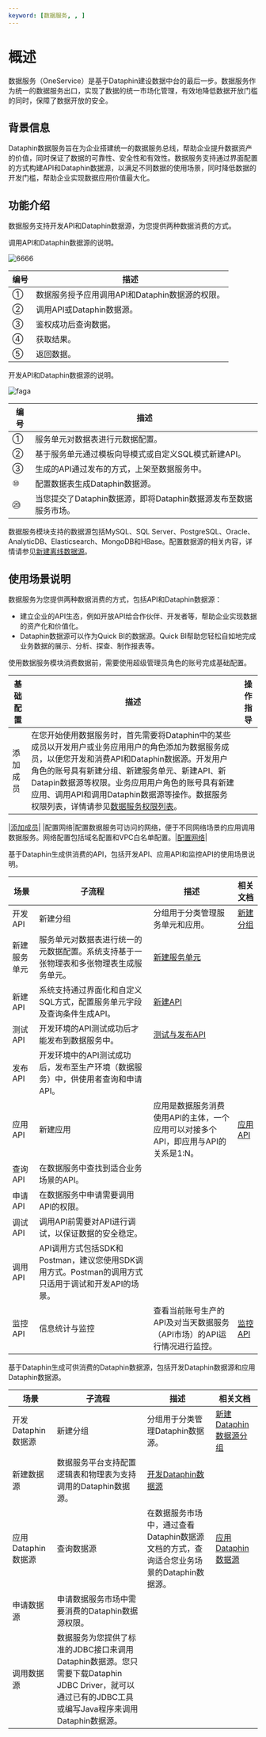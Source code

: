 ```yaml
---
keyword: [数据服务, , ]
---
```


# 概述

数据服务（OneService）是基于Dataphin建设数据中台的最后一步。数据服务作为统一的数据服务出口，实现了数据的统一市场化管理，有效地降低数据开放门槛的同时，保障了数据开放的安全。

## 背景信息

Dataphin数据服务旨在为企业搭建统一的数据服务总线，帮助企业提升数据资产的价值，同时保证了数据的可靠性、安全性和有效性。数据服务支持通过界面配置的方式构建API和Dataphin数据源，以满足不同数据的使用场景，同时降低数据的开发门槛，帮助企业实现数据应用价值最大化。

## 功能介绍

数据服务支持开发API和Dataphin数据源，为您提供两种数据消费的方式。

调用API和Dataphin数据源的说明。

![6666](https://static-aliyun-doc.oss-accelerate.aliyuncs.com/assets/img/zh-CN/5907559951/p86061.png)

|编号|描述|
|--|--|
|①|数据服务授予应用调用API和Dataphin数据源的权限。|
|②|调用API或Dataphin数据源。|
|③|鉴权成功后查询数据。|
|④|获取结果。|
|⑤|返回数据。|

开发API和Dataphin数据源的说明。

![faga](https://static-aliyun-doc.oss-accelerate.aliyuncs.com/assets/img/zh-CN/4907559951/p86049.png)

|编号|描述|
|--|--|
|①|服务单元对数据表进行元数据配置。|
|②|基于服务单元通过模板向导模式或自定义SQL模式新建API。|
|③|生成的API通过发布的方式，上架至数据服务中。|
|⑩|配置数据表生成Dataphin数据源。|
|⑳|当您提交了Dataphin数据源，即将Dataphin数据源发布至数据服务市场。|

数据服务模块支持的数据源包括MySQL、SQL Server、PostgreSQL、Oracle、AnalyticDB、Elasticsearch、MongoDB和HBase。配置数据源的相关内容，详情请参见[新建离线数据源](/cn.zh-CN/数仓规划/数据源/新建离线数据源/新建DRDS数据源.md)。

## 使用场景说明

数据服务为您提供两种数据消费的方式，包括API和Dataphin数据源：

-   建立企业的API生态，例如开放API给合作伙伴、开发者等，帮助企业实现数据的资产化和价值化。
-   Dataphin数据源可以作为Quick BI的数据源。Quick BI帮助您轻松自如地完成业务数据的展示、分析、探查、制作报表等。

使用数据服务模块消费数据前，需要使用超级管理员角色的账号完成基础配置。

|基础配置|描述|操作指导|
|----|--|----|
|添加成员|在您开始使用数据服务时，首先需要将Dataphin中的某些成员以开发用户或业务应用用户的角色添加为数据服务成员，以便您开发和消费API和Dataphin数据源。开发用户角色的账号具有新建分组、新建服务单元、新建API、新Datapin数据源等权限。业务应用用户角色的账号具有新建应用、调用API和调用Dataphin数据源等操作。数据服务权限列表，详情请参见[数据服务权限列表](/cn.zh-CN/权限管理/数据服务权限列表.md)。

|[添加成员](/cn.zh-CN/数据服务/添加成员.md)|
|配置网络|配置数据服务可访问的网络，便于不同网络场景的应用调用数据服务。网络配置包括域名配置和VPC白名单配置。|[配置网络](/cn.zh-CN/数据服务/配置网络.md)|

基于Dataphin生成供消费的API，包括开发API、应用API和监控API的使用场景说明。

|场景|子流程|描述|相关文档|
|--|---|--|----|
|开发API|新建分组|分组用于分类管理服务单元和应用。|[新建分组](/cn.zh-CN/数据服务/开发API/新建分组.md)|
|新建服务单元|服务单元对数据表进行统一的元数据配置。系统支持基于一张物理表和多张物理表生成服务单元。|[新建服务单元](/cn.zh-CN/数据服务/开发API/新建服务单元/新建单物理表服务单元.md)|
|新建API|系统支持通过界面化和自定义SQL方式，配置服务单元字段及查询条件生成API。|[新建API](/cn.zh-CN/数据服务/开发API/新建API/模板向导模式新建API.md)|
|测试API|开发环境的API测试成功后才能发布到数据服务中。|[测试与发布API](/cn.zh-CN/数据服务/开发API/测试与发布API.md)|
|发布API|开发环境中的API测试成功后，发布至生产环境（数据服务）中，供使用者查询和申请API。|
|应用API|新建应用|应用是数据服务消费使用API的主体，一个应用可以对接多个API，即应用与API的关系是1:N。|[应用API](/cn.zh-CN/数据服务/应用API.md)|
|查询API|在数据服务中查找到适合业务场景的API。|
|申请API|在数据服务中申请需要调用API的权限。|
|调试API|调用API前需要对API进行调试，以保证数据的安全稳定。|
|调用API|API调用方式包括SDK和Postman，建议您使用SDK调用方式。Postman的调用方式只适用于调试和开发API的场景。|
|监控API|信息统计与监控|查看当前账号生产的API及对当天数据服务（API市场）的API运行情况进行监控。|[监控API](/cn.zh-CN/数据服务/监控API.md)|

基于Dataphin生成可供消费的Dataphin数据源，包括开发Dataphin数据源和应用Dataphin数据源。

|场景|子流程|描述|相关文档|
|--|---|--|----|
|开发Dataphin数据源|新建分组|分组用于分类管理Dataphin数据源。|[新建Dataphin数据源分组](/cn.zh-CN/数据服务/开发API/新建分组.md)|
|新建数据源|数据服务平台支持配置逻辑表和物理表为支持调用的Dataphin数据源。|[开发Dataphin数据源](/cn.zh-CN/数据服务/开发Dataphin数据源.md)|
|应用Dataphin数据源|查询数据源|在数据服务市场中，通过查看Dataphin数据源文档的方式，查询适合您业务场景的Dataphin数据源。|[应用Dataphin数据源](/cn.zh-CN/数据服务/应用Dataphin数据源.md)|
|申请数据源|申请数据服务市场中需要消费的Dataphin数据源权限。|
|调用数据源|数据服务为您提供了标准的JDBC接口来调用Dataphin数据源。您只需要下载Dataphin JDBC Driver，就可以通过已有的JDBC工具或编写Java程序来调用Dataphin数据源。|


